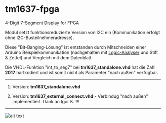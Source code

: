 # tm1637-fpga
4-Digit 7-Segment Display for FPGA

Modul setzt funktionsreduzierte Version von I2C ein (Kommunikation erfolgt ohne I2C-Busteilnehmeradresse).

Diese "Bit-Banging-Lösung" ist entstanden durch Mitschneiden einer Arduino Beispielkommunikation (nachgehalten mit [Logic-Analyser](https://www.saleae.com/de) und Stift & Zettel) und Vergleich mit dem Datenblatt.

Die VHDL-Funktion "int_to_seg7" bei **tm1637_standalone.vhd** hat die Zahl **2017** hartkodiert und ist somit nicht als Parameter "nach außen" verfügbar. 

<!--Todo (... dahingehende Änderungsversuche machen Probleme mit wertwillkürlicher Anzeige !!! Problem: voneinander (un)abhängige Clocks ... Hardwarequarz hierbei: **25 MHz**)-->

---

1. Version: **tm1637_standalone.vhd**

2. Version: **tm1637_external_connect.vhd** - Verbindug "nach außen" implementiert. Dank an Igor K. !!! 

---

![alt text](https://i.ebayimg.com/images/g/qf8AAOSw301aUlaS/s-l400.jpg "TM1637")
